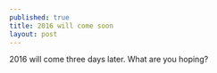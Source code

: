 ```yaml
---
published: true
title: 2016 will come soon
layout: post
---
```

2016 will come three days later. What are you hoping?